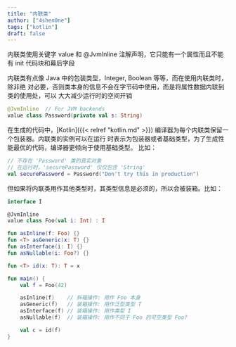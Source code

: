 ```yaml
---
title: "内联类"
author: ["4shen0ne"]
tags: ["kotlin"]
draft: false
---
```


内联类使用关键字 value 和 @JvmInline 注解声明，它只能有一个属性而且不能有 init 代码块和幕后字段

内联类有点像 Java 中的包装类型，Integer, Boolean 等等，而在使用内联类时，除非绝
对必要，否则类本身的信息不会在字节码中使用，而是将属性数据内联到类的使用处，可以
大大减少运行时的空间开销

```kotlin
@JvmInline  // For JVM backends
value class Password(private val s: String)
```

在生成的代码中，[Kotlin]({{< relref "kotlin.md" >}}) 编译器为每个内联类保留一个包装器。内联类的实例可以在运行
时表示为包装器或者基础类型，为了生成性能最优的代码，编译器更倾向于使用基础类型。
比如：

```kotlin
// 不存在 'Password' 类的真实对象
// 在运行时，'securePassword' 仅仅包含 'String'
val securePassword = Password("Don't try this in production")
```

但如果将内联类用作其他类型时，其类型信息是必须的，所以会被装箱。比如：

```kotlin
interface I

@JvmInline
value class Foo(val i: Int) : I

fun asInline(f: Foo) {}
fun <T> asGeneric(x: T) {}
fun asInterface(i: I) {}
fun asNullable(i: Foo?) {}

fun <T> id(x: T): T = x

fun main() {
    val f = Foo(42)

    asInline(f)    // 拆箱操作: 用作 Foo 本身
    asGeneric(f)   // 装箱操作: 用作泛型类型 T
    asInterface(f) // 装箱操作: 用作类型 I
    asNullable(f)  // 装箱操作: 用作不同于 Foo 的可空类型 Foo?

    val c = id(f)
}
```
